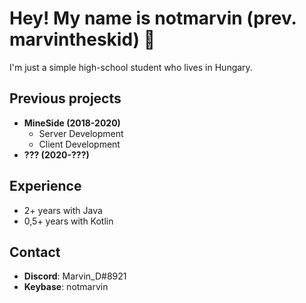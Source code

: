 # Hey! My name is notmarvin (prev. marvintheskid) 👋
I'm just a simple high-school student who lives in Hungary.

## Previous projects
* **MineSide (2018-2020)**
  * Server Development
  * Client Development
* **??? (2020-???)**

## Experience
* 2+ years with Java
* 0,5+ years with Kotlin

## Contact
- **Discord**: Marvin_D#8921
- **Keybase**: notmarvin

